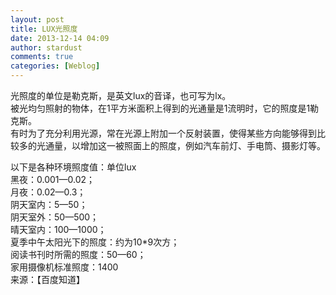 ```yaml
---
layout: post
title: LUX光照度
date: 2013-12-14 04:09
author: stardust
comments: true
categories: [Weblog]
---
```

<p>光照度的单位是勒克斯，是英文lux的音译，也可写为lx。<br />
被光均匀照射的物体，在1平方米面积上得到的光通量是1流明时，它的照度是1勒克斯。<br />
有时为了充分利用光源，常在光源上附加一个反射装置，使得某些方向能够得到比较多的光通量，以增加这一被照面上的照度，例如汽车前灯、手电筒、摄影灯等。 </p>

<p>以下是各种环境照度值：单位lux <br />
黑夜：0.001—0.02；<br />
月夜：0.02—0.3；<br />
阴天室内：5—50；<br />
阴天室外：50—500；<br />
晴天室内：100—1000；<br />
夏季中午太阳光下的照度：约为10*9次方；<br />
阅读书刊时所需的照度：50—60；<br />
家用摄像机标准照度：1400<br />
来源：【百度知道】</p>
